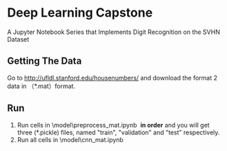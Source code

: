 # Deep Learning Capstone
A Jupyter Notebook Series that Implements Digit Recognition on the SVHN Dataset 

## Getting The Data
Go to http://ufldl.stanford.edu/housenumbers/ and download the format 2 data in （\*.mat）format.

## Run 
1. Run cells in \model\preprocess_mat.ipynb  **in order** and you will get three (\*.pickle) files, named "train", "validation" and "test" respectively.
2. Run all cells in \model\cnn_mat.ipynb 
